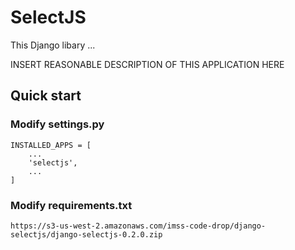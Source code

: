 # SelectJS

This Django libary ...

INSERT REASONABLE DESCRIPTION OF THIS APPLICATION HERE

## Quick start


### Modify settings.py

```
INSTALLED_APPS = [
    ...
    'selectjs',
    ...
]
```

### Modify requirements.txt

```
https://s3-us-west-2.amazonaws.com/imss-code-drop/django-selectjs/django-selectjs-0.2.0.zip
```
